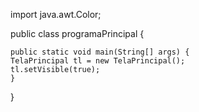 import java.awt.Color;


public class programaPrincipal {

	public static void main(String[] args) {
	TelaPrincipal tl = new TelaPrincipal();
	tl.setVisible(true);
	}

}
